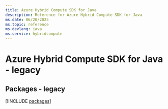 ```yaml
---
title: Azure Hybrid Compute SDK for Java
description: Reference for Azure Hybrid Compute SDK for Java
ms.date: 06/20/2025
ms.topic: reference
ms.devlang: java
ms.service: hybridcompute
---
```

# Azure Hybrid Compute SDK for Java - legacy
## Packages - legacy
[!INCLUDE [packages](hybrid-compute-index.md)]